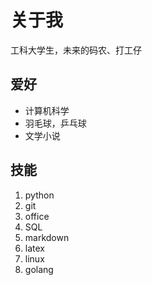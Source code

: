# 关于我
工科大学生，未来的码农、打工仔
## 爱好
* 计算机科学
* 羽毛球，乒乓球
* 文学小说
## 技能
1. python
2. git
3. office
4. SQL
5. markdown
6. latex
7. linux
8. golang
